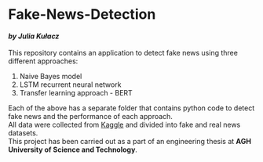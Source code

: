 # Fake-News-Detection
***by Julia Kułacz***
<br /><br /> This repository contains an application to detect fake news using three different approaches:
1. Naive Bayes model
2. LSTM recurrent neural network
3. Transfer learning approach - BERT

Each of the above has a separate folder that contains python code to detect fake news and the performance of each approach.
<br />
All data were collected from [Kaggle](https://www.kaggle.com/samrat96/fake-news-detection) and divided into fake and real news datasets.
<br />
This project has been carried out as a part of an engineering thesis at **AGH University of Science and Technology**.
